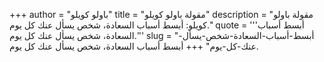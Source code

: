 +++
author = "باولو كويلو"
title = "مقولة باولو كويلو"
description = "مقولة باولو كويلو: أبسط أسباب السعادة، شخص يسأل عنك كل يوم."
quote = '''أبسط أسباب السعادة، شخص يسأل عنك كل يوم.'''
slug = "أبسط-أسباب-السعادة-شخص-يسأل-عنك-كل-يوم"
+++
أبسط أسباب السعادة، شخص يسأل عنك كل يوم.

